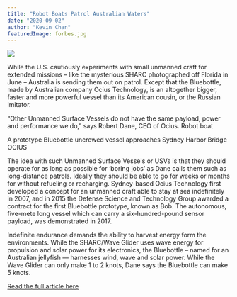 ```yaml
---
title: "Robot Boats Patrol Australian Waters"
date: "2020-09-02"
author: "Kevin Chan"
featuredImage: forbes.jpg
---
```

![](./forbes)

While the U.S. cautiously experiments with small unmanned craft for extended missions – like the mysterious SHARC photographed off Florida in June – Australia is sending them out on patrol. Except that the Bluebottle, made by Australian company Ocius Technology, is an altogether bigger, faster and more powerful vessel than its American cousin, or the Russian imitator.

“Other Unmanned Surface Vessels do not have the same payload, power and performance we do,” says Robert Dane, CEO of Ocius.
Robot boat

A prototype Bluebottle uncrewed vessel approaches Sydney Harbor Bridge OCIUS

The idea with such Unmanned Surface Vessels or USVs is that they should operate for as long as possible for ‘boring jobs’ as Dane calls them such as long-distance patrols. Ideally they should be able to go for weeks or months for without refueling or recharging. Sydney-based Ocius Technology first developed a concept for an unmanned craft able to stay at sea indefinitely in 2007, and in 2015 the Defense Science and Technology Group awarded a contract for the first Bluebottle prototype, known as Bob. The autonomous, five-mete long vessel which can carry a six-hundred-pound sensor payload, was demonstrated in 2017.

Indefinite endurance demands the ability to harvest energy form the environments. While the SHARC/Wave Glider uses wave energy for propulsion and solar power for its electronics, the Bluebottle – named for an Australian jellyfish — harnesses wind, wave and solar power. While the Wave Glider can only make 1 to 2 knots, Dane says the Bluebottle can make 5 knots.

[Read the full article here](https://www.forbes.com/sites/davidhambling/2020/09/02/robot-boats-patrol-australian-waters/?sh=539ef2c035e5)
